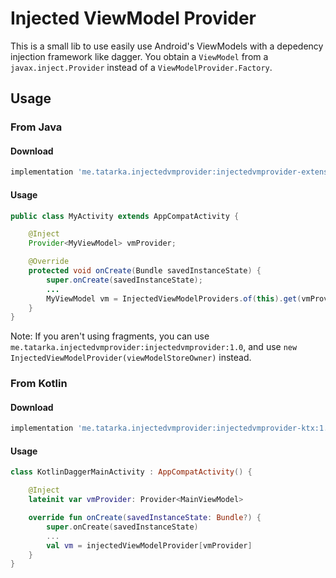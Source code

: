 # Injected ViewModel Provider
This is a small lib to use easily use Android's ViewModels with a depedency injection framework like dagger. You obtain a `ViewModel` from a `javax.inject.Provider` instead of a `ViewModelProvider.Factory`.

## Usage

### From Java

#### Download
```groovy
implementation 'me.tatarka.injectedvmprovider:injectedvmprovider-extensions:1.0'
```

#### Usage
```java
public class MyActivity extends AppCompatActivity {

    @Inject
    Provider<MyViewModel> vmProvider;

    @Override
    protected void onCreate(Bundle savedInstanceState) {
        super.onCreate(savedInstanceState);
        ...
        MyViewModel vm = InjectedViewModelProviders.of(this).get(vmProvider);
    }
}
```

Note: If you aren't using fragments, you can use `me.tatarka.injectedvmprovider:injectedvmprovider:1.0`, and use `new InjectedViewModelProvider(viewModelStoreOwner)` instead.

### From Kotlin

#### Download
```groovy
implementation 'me.tatarka.injectedvmprovider:injectedvmprovider-ktx:1.0'
```

#### Usage
```kotlin
class KotlinDaggerMainActivity : AppCompatActivity() {

    @Inject
    lateinit var vmProvider: Provider<MainViewModel>

    override fun onCreate(savedInstanceState: Bundle?) {
        super.onCreate(savedInstanceState)
        ...
        val vm = injectedViewModelProvider[vmProvider]
    }
}
```
